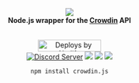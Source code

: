 <div align="center">
  <img src="https://i.imgur.com/F0poKy4.png"><br>
  <b>Node.js wrapper for the <a href="https://support.crowdin.com/api/api-integration-setup/">Crowdin</a> API</b>
  <br><br>
  <p>
    <a href="https://netlify.com/"><img src="https://i.imgur.com/oJjg6fA.png" alt="Deploys by Netlify" width="128" height="24"></a>
    <br>
    <a href="https://support.switchblade.xyz/"><img src="https://img.shields.io/badge/dynamic/json.svg?style=flat-square&label=chat%20on%20Discord&colorB=7289DA&url=https%3A%2F%2Fdiscordapp.com%2Fapi%2Fservers%2F445203868624748555%2Fembed.json&query=%24.members.length&suffix=%20online" alt="Discord Server"/></a>
    <a href="https://travis-ci.org/SwitchbladeBot/crowdin.js"><img src="https://api.travis-ci.org/SwitchbladeBot/crowdin.js.svg?style=flat-square"/></a>
    <a href="https://david-dm.org/SwitchbladeBot/crowdin.js"><img src="https://david-dm.org/SwitchbladeBot/crowdin.js/status.svg?style=flat-square"/></a>
    <a href="https://david-dm.org/SwitchbladeBot/crowdin.js?type=dev"><img src="https://david-dm.org/SwitchbladeBot/crowdin.js/dev-status.svg?style=flat-square"/></a>
  </p>
  
  `npm install crowdin.js`
</div>
